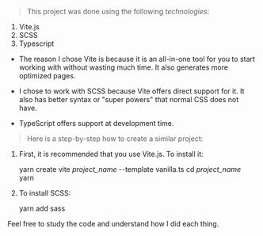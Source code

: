 > This project was done using the following *technologies*:

 1. Vite.js
 2. SCSS
 3. Typescript

- The reason I chose Vite is because it is an all-in-one tool for you to start working with without wasting much time. It also generates more optimized pages.

- I chose to work with SCSS because Vite offers direct support for it. It also has better syntax or "super powers" that normal CSS does not have.

- TypeScript offers support at development time.

> Here is a step-by-step how to create a similar project:

 1. First, it is recommended that you use Vite.js. To install it:
 
    yarn create vite *project_name* --template vanilla.ts
    cd *project_name*
    yarn
    
 2. To install SCSS:
 
    yarn add sass
   
 Feel free to study the code and understand how I did each thing.
